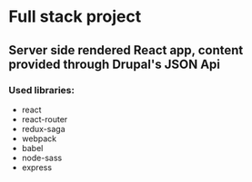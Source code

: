 # Full stack project 
## Server side rendered React app, content provided through Drupal's JSON Api
### Used libraries:
- react
- react-router
- redux-saga
- webpack
- babel
- node-sass
- express